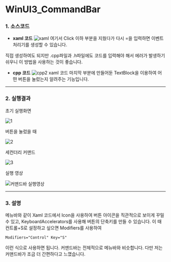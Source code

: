 # WinUI3_CommandBar


### 1. 소스코드

+ **xaml 코드**
![xaml](https://user-images.githubusercontent.com/86341272/206838006-82d28df5-0b4e-4524-82e2-bf870aeb5ffe.PNG)
여기서 Click 이하 부분을 지웠다가 다시 =을 입력하면 이벤트처리기를 생성할 수 있습니다.

직접 생성하여도 되지만 .cpp파일과 .h파일에도 코드를 입력해야 해서 에러가 발생하기 쉬우니 이 방법을 사용하는 것이 좋습니다.

+ **cpp 코드**
![cpp2](https://user-images.githubusercontent.com/86341272/206838005-6fb07c6f-1d47-4bd2-a012-7cba4da3f509.PNG)
xaml 코드 마지막 부분에 만들어둔 TextBlock을 이용하여 어떤 버튼을 눌렀는지 알려주는 기능입니다.

---

### 2. 실행결과

초기 실행화면

![1](https://user-images.githubusercontent.com/86341272/206838000-38e629f2-2c8f-4197-aa3e-7c225bb23e75.PNG)

버튼을 눌렀을 때

![2](https://user-images.githubusercontent.com/86341272/206838002-0c791b5d-d012-4ff7-af24-d14a1e6ae23f.PNG)

세컨더리 커맨드

![3](https://user-images.githubusercontent.com/86341272/206838003-6077ccc8-2e75-44c7-b605-c5ab31314a9f.PNG)

실행 영상

![커맨드바 실행영상](https://user-images.githubusercontent.com/86341272/206890813-0af3f44a-ea76-4f64-a49b-91fd3f280057.gif)

---
### 3. 설명

메뉴바와 같이 Xaml 코드에서 Icon을 사용하여 버튼 아이콘을 직관적으로 보이게 꾸밀 수 있고, KeyboardAccelerators를 사용해 버튼의 단축키를 만들 수 있습니다.
이 때 컨트롤+S로 설정하고 싶으면 Modifiers를 사용하여 
```xaml
Modifiers="Control" Key="S"
```
이런 식으로 사용하면 됩니다.
커맨드바는 전체적으로 메뉴바와 비슷합니다. 다만 저는 커맨드바가 조금 더 간편하다고 느꼈습니다.
